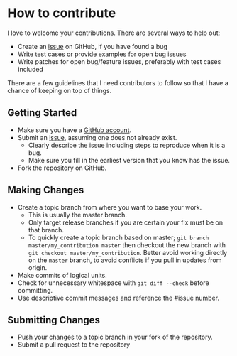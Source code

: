 # How to contribute

I love to welcome your contributions. There are several ways to help out:

-   Create an [issue](https://github.com/jonnitto/Carbon.BackendDocument/issues) on GitHub, if you have found a bug
-   Write test cases or provide examples for open bug issues
-   Write patches for open bug/feature issues, preferably with test cases included

There are a few guidelines that I need contributors to follow so that I have a
chance of keeping on top of things.

## Getting Started

-   Make sure you have a [GitHub account](https://github.com/signup/free).
-   Submit an [issue](https://github.com/jonnitto/Carbon.BackendDocument/issues), assuming one does not already exist.
    -   Clearly describe the issue including steps to reproduce when it is a bug.
    -   Make sure you fill in the earliest version that you know has the issue.
-   Fork the repository on GitHub.

## Making Changes

-   Create a topic branch from where you want to base your work.
    -   This is usually the master branch.
    -   Only target release branches if you are certain your fix must be on that
        branch.
    -   To quickly create a topic branch based on master; `git branch master/my_contribution master` then checkout the new branch with `git checkout master/my_contribution`. Better avoid working directly on the
        `master` branch, to avoid conflicts if you pull in updates from origin.
-   Make commits of logical units.
-   Check for unnecessary whitespace with `git diff --check` before committing.
-   Use descriptive commit messages and reference the #issue number.

## Submitting Changes

-   Push your changes to a topic branch in your fork of the repository.
-   Submit a pull request to the repository
